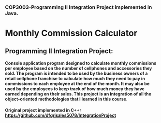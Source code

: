 ### COP3003-Programming II Integration Project implemented in Java. 

# Monthly Commission Calculator
  
## Programming II Integration Project: 
  
#### Console application program designed to calculate monthly commissions per employee based on the number of cellphones and accessories they sold. The program is intended to be used by the business owners of a retail cellphone franchise to calculate how much they need to pay in commissions to each employee at the end of the month. It may also be used by the employees to keep track of how much money they have earned depending on their sales. This project is an integration of all the object-oriented methodologies that I learned in this course.

#### Original project implemented in C++: https://github.com/dfgrisales5078/IntegrationProject
